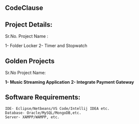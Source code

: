 ## CodeClause

## Project Details: 

Sr.No.     Project Name : 

   1-	      Folder Locker
   2-	      Timer and Stopwatch

## Golden Projects
Sr.No      Project Name: 


   **1-	    Music Streaming Application**
   **2-	    Integrate Payment Gateway**

## Software Requirements:
    IDE- Eclipse/Netbeans/VS Code/Intellij IDEA etc.
    Database- Oracle/MySQL/MongoDB,etc.
    Server- XAMPP/WAMPP, etc.


